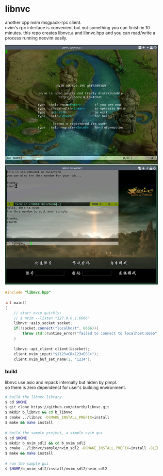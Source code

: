 # libnvc

another cpp nvim msgpack-rpc client.  
nvim's rpc interface is convenient but not something you can finish in 10 minutes.
this repo creates libnvc.a and libnvc.hpp and you can read/write a process running neovim easily.

![image](https://github.com/etorth/libnvc/raw/master/readme/cap2.png)
![image](https://github.com/etorth/libnvc/raw/master/readme/cap1.png)

```cpp
#include "libnvc.hpp"

int main()
{
    // start nvim quickly:
    // $ nvim --listen "127.0.0.1:6666"
    libnvc::asio_socket socket;
    if(!socket.connect("localhost", 6666)){
        throw std::runtime_error("failed to connect to localhost:6666");
    }

    libnvc::api_client client(&socket);
    client.nvim_input("$i123<CR>123<ESC>");
    client.nvim_buf_set_name(1, "1234");
```

### build  
libnvc use asio and mpack internally but hiden by pimpl.  
so there is zero dependenct for user's building environment.

```bash
# build the libnvc library
$ cd $HOME
$ git clone https://github.com/etorth/libnvc.git
$ mkdir b_libnvc && cd b_libnvc
$ cmake ../libnvc -DCMAKE_INSTALL_PREFIX=install
$ make && make install

# build the sample project, a simple nvim gui
$ cd $HOME
$ mkdir b_nvim_sdl2 && cd b_nvim_sdl2
$ cmake ../libnvc/sample/nvim_sdl2 -DCMAKE_INSTALL_PREFIX=install -DLIBNVC_INCLUDE=$HOME/b_libnvc/install/include -DLIBNVC_LIB=$HOME/b_libnvc/install/lib
$ make && make install

# run the sample gui
$ $HOME/b_nvim_sdl2/install/nvim_sdl2/nvim_sdl2
```

